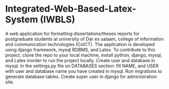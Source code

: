 # Integrated-Web-Based-Latex-System (IWBLS)
A web application for formatting dissertations/theses reports for postgraduate students at university of Dar es salaam, college of information and communication technologies (CoICT).
The application is developed using django framework, mysql RDBMS, and Latex.
To contribute to this project, clone the repo to your local machine,
install python, django, mysql, and Latex inorder to run the project locally.
Create user and database in mysql.
In the settings.py file on DATABASES section: fill NAME, and USER with user and database name you have created in mysql.
Run migrations to generate database tables.
Create super user in django for administration site.
